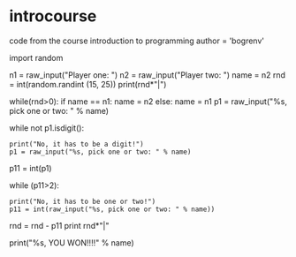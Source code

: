 introcourse
===========

code from the course introduction to programming
author = 'bogrenv'

import random

n1 = raw_input("Player one: ") n2 = raw_input("Player two: ") name = n2 rnd = int(random.randint (15, 25)) print(rnd*"|")

while(rnd>0): if name == n1: name = n2 else: name = n1 p1 = raw_input("%s, pick one or two: " % name)

while not p1.isdigit():

    print("No, it has to be a digit!")
    p1 = raw_input("%s, pick one or two: " % name)

p11 = int(p1)

while (p11>2):

    print("No, it has to be one or two!")
    p11 = int(raw_input("%s, pick one or two: " % name))

rnd = rnd - p11
print rnd*"|"

print("%s, YOU WON!!!!" % name)

